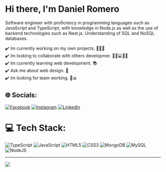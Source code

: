 # Hi there, I'm Daniel Romero
Software engineer with proficiency in programming languages such as JavaScript and TypeScript, with knowledge in Node.js as well as the use of backend technologies such as Nest.js. Understanding of SQL and NoSQL databases.

✔️ Im currently working on my own projects. 👨🏽‍💻<br>✔️ Im looking to collaborate with others developmer. 👨‍💻💻👨‍💻<br>✔️ Im currently learning web development. 📚<br>✔️ Ask me about web design. 💬<br>✔️ Im looking for team working. 💼📊 


## 🌐 Socials:
[![Facebook](https://img.shields.io/badge/Facebook-%231877F2.svg?logo=Facebook&logoColor=white)](https://facebook.com/eldante02) [![Instagram](https://img.shields.io/badge/Instagram-%23E4405F.svg?logo=Instagram&logoColor=white)](https://instagram.com/daromerof) [![LinkedIn](https://img.shields.io/badge/LinkedIn-%230077B5.svg?logo=linkedin&logoColor=white)](https://linkedin.com/in/daniel-romero-4b750323b) 

# 💻 Tech Stack:
![TypeScript](https://img.shields.io/badge/typescript-%23007ACC.svg?style=flat&logo=typescript&logoColor=white) ![JavaScript](https://img.shields.io/badge/javascript-%23323330.svg?style=flat&logo=javascript&logoColor=%23F7DF1E) ![HTML5](https://img.shields.io/badge/html5-%23E34F26.svg?style=flat&logo=html5&logoColor=white) ![CSS3](https://img.shields.io/badge/css3-%231572B6.svg?style=flat&logo=css3&logoColor=white) ![MongoDB](https://img.shields.io/badge/MongoDB-%234ea94b.svg?style=flat&logo=mongodb&logoColor=white) ![MySQL](https://img.shields.io/badge/mysql-%2300f.svg?style=flat&logo=mysql&logoColor=white) ![NodeJS](https://img.shields.io/badge/node.js-6DA55F?style=flat&logo=node.js&logoColor=white)


---
[![](https://visitcount.itsvg.in/api?id=danielromerof&icon=0&color=0)](https://visitcount.itsvg.in)

<!-- Proudly created with GPRM ( https://gprm.itsvg.in ) -->
